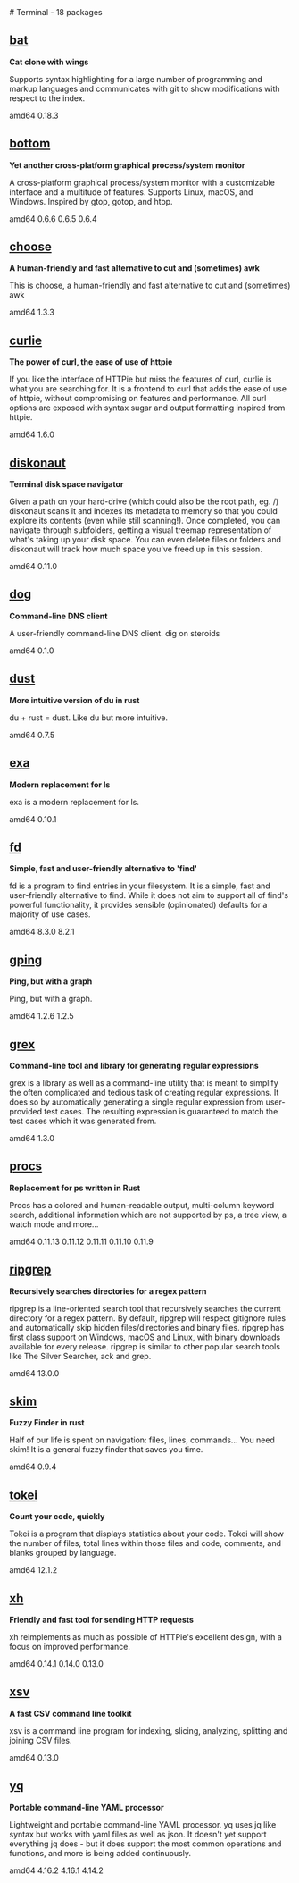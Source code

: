<!-- terminal.start --># Terminal - 18 packages


## [bat](https://github.com/sharkdp/bat)

__Cat clone with wings__

 Supports syntax highlighting for a large number of programming and markup
 languages and communicates with git to show modifications with respect to the
 index.


<span class="badge arch">amd64</span> <span class="badge version">0.18.3</span>


## [bottom](https://github.com/ClementTsang/bottom)

__Yet another cross-platform graphical process/system monitor__

 A cross-platform graphical process/system monitor with a customizable interface
 and a multitude of features. Supports Linux, macOS, and Windows.
 Inspired by gtop, gotop, and htop.


<span class="badge arch">amd64</span> <span class="badge version">0.6.6</span> <span class="badge version">0.6.5</span> <span class="badge version">0.6.4</span>


## [choose](https://github.com/theryangeary/choose)

__A human-friendly and fast alternative to cut and (sometimes) awk__

 This is choose, a human-friendly and fast alternative to cut and (sometimes)
 awk


<span class="badge arch">amd64</span> <span class="badge version">1.3.3</span>


## [curlie](https://github.com/rs/curlie)

__The power of curl, the ease of use of httpie__

 If you like the interface of HTTPie but miss the features of curl, curlie is
 what you are searching for. It is a frontend to curl that adds the ease of use
 of httpie, without compromising on features and performance. All curl options
 are exposed with syntax sugar and output formatting inspired from httpie.


<span class="badge arch">amd64</span> <span class="badge version">1.6.0</span>


## [diskonaut](https://github.com/imsnif/diskonaut)

__Terminal disk space navigator__

 Given a path on your hard-drive (which could also be the root path, eg. /)
 diskonaut scans it and indexes its metadata to memory so that you could explore
 its contents (even while still scanning!). Once completed, you can navigate
 through subfolders, getting a visual treemap representation of what's taking up
 your disk space. You can even delete files or folders and diskonaut will track
 how much space you've freed up in this session.


<span class="badge arch">amd64</span> <span class="badge version">0.11.0</span>


## [dog](https://github.com/ogham/dog)

__Command-line DNS client__

 A user-friendly command-line DNS client. dig on steroids


<span class="badge arch">amd64</span> <span class="badge version">0.1.0</span>


## [dust](https://github.com/bootandy/dust)

__More intuitive version of du in rust__

 du + rust = dust. Like du but more intuitive.


<span class="badge arch">amd64</span> <span class="badge version">0.7.5</span>


## [exa](https://github.com/ogham/exa)

__Modern replacement for ls__

 exa is a modern replacement for ls.


<span class="badge arch">amd64</span> <span class="badge version">0.10.1</span>


## [fd](https://github.com/sharkdp/fd)

__Simple, fast and user-friendly alternative to 'find'__

 fd is a program to find entries in your filesystem. It is a simple, fast and
 user-friendly alternative to find. While it does not aim to support all of
 find's powerful functionality, it provides sensible (opinionated) defaults for
 a majority of use cases.


<span class="badge arch">amd64</span> <span class="badge version">8.3.0</span> <span class="badge version">8.2.1</span>


## [gping](https://github.com/orf/gping)

__Ping, but with a graph__

 Ping, but with a graph.


<span class="badge arch">amd64</span> <span class="badge version">1.2.6</span> <span class="badge version">1.2.5</span>


## [grex](https://github.com/pemistahl/grex)

__Command-line tool and library for generating regular expressions__

 grex is a library as well as a command-line utility that is meant to simplify
 the often complicated and tedious task of creating regular expressions. It does
 so by automatically generating a single regular expression from user-provided
 test cases. The resulting expression is guaranteed to match the test cases
 which it was generated from.


<span class="badge arch">amd64</span> <span class="badge version">1.3.0</span>


## [procs](https://github.com/dalance/procs)

__Replacement for ps written in Rust__

 Procs has a colored and human-readable output, multi-column keyword search,
 additional information which are not supported by ps, a tree view, a watch mode
 and more...


<span class="badge arch">amd64</span> <span class="badge version">0.11.13</span> <span class="badge version">0.11.12</span> <span class="badge version">0.11.11</span> <span class="badge version">0.11.10</span> <span class="badge version">0.11.9</span>


## [ripgrep](https://github.com/BurntSushi/ripgrep)

__Recursively searches directories for a regex pattern__

 ripgrep is a line-oriented search tool that recursively searches the current
 directory for a regex pattern. By default, ripgrep will respect gitignore rules
 and automatically skip hidden files/directories and binary files. ripgrep has
 first class support on Windows, macOS and Linux, with binary downloads
 available for every release. ripgrep is similar to other popular search tools
 like The Silver Searcher, ack and grep.


<span class="badge arch">amd64</span> <span class="badge version">13.0.0</span>


## [skim](https://github.com/lotabout/skim)

__Fuzzy Finder in rust__

 Half of our life is spent on navigation: files, lines, commands...
 You need skim! It is a general fuzzy finder that saves you time.


<span class="badge arch">amd64</span> <span class="badge version">0.9.4</span>


## [tokei](https://github.com/XAMPPRocky/tokei)

__Count your code, quickly__

 Tokei is a program that displays statistics about your code.
 Tokei will show the number of files, total lines within those files and
 code, comments, and blanks grouped by language.


<span class="badge arch">amd64</span> <span class="badge version">12.1.2</span>


## [xh](https://github.com/ducaale/xh)

__Friendly and fast tool for sending HTTP requests__

 xh reimplements as much as possible of HTTPie's excellent design, with a focus
 on improved performance.


<span class="badge arch">amd64</span> <span class="badge version">0.14.1</span> <span class="badge version">0.14.0</span> <span class="badge version">0.13.0</span>


## [xsv](https://github.com/BurntSushi/xsv)

__A fast CSV command line toolkit__

 xsv is a command line program for indexing, slicing, analyzing, splitting and
 joining CSV files.


<span class="badge arch">amd64</span> <span class="badge version">0.13.0</span>


## [yq](https://github.com/mikefarah/yq)

__Portable command-line YAML processor__

 Lightweight and portable command-line YAML processor. yq uses jq like syntax
 but works with yaml files as well as json. It doesn't yet support everything jq
 does - but it does support the most common operations and functions, and more
 is being added continuously.


<span class="badge arch">amd64</span> <span class="badge version">4.16.2</span> <span class="badge version">4.16.1</span> <span class="badge version">4.14.2</span>

<!-- terminal.end -->
